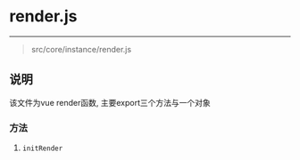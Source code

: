 # render.js
---

> src/core/instance/render.js

## 说明
该文件为vue render函数, 主要export三个方法与一个对象
### 方法
1. `initRender`